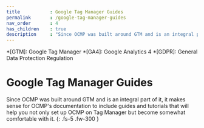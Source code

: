 ```yaml
---
title			: Google Tag Manager Guides
permalink		: /google-tag-manager-guides
nav_order		: 4
has_children	: true
description		: "Since OCMP was built around GTM and is an integral part of it, it makes sense for OCMP's documentation to include guides and tutorials that will help you not only set up OCMP on Tag Manager but become somewhat comfortable with it."
---
```


*[GTM]: Google Tag Manager
*[GA4]: Google Analytics 4
*[GDPR]: General Data Protection Regulation

# Google Tag Manager Guides

Since OCMP was built around GTM and is an integral part of it, it makes sense for OCMP's documentation to include guides and tutorials that will help you not only set up OCMP on Tag Manager but become somewhat comfortable with it.
{: .fs-5 .fw-300 }
